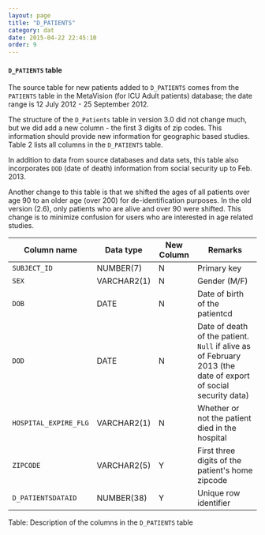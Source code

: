 ```yaml
---
layout: page
title: "D_PATIENTS"
category: dat
date: 2015-04-22 22:45:10
order: 9
---
```


#### ```D_PATIENTS``` table

The source table for new patients added to ```D_PATIENTS``` comes from the
```PATIENTS``` table in the MetaVision (for ICU Adult patients) database; the
date range is 12 July 2012 - 25 September 2012.

The structure of the ```D_Patients``` table in version 3.0 did not change
much, but we did add a new column - the first 3 digits of zip codes.
This information should provide new information for geographic based
studies. Table 2 lists all columns in the ```D_PATIENTS``` table.

In addition to data from source databases and data sets, this table also
incorporates ```DOD``` (date of death) information from social security up to
Feb. 2013.

Another change to this table is that we shifted the ages of all patients
over age 90 to an older age (over 200) for de-identification purposes.
In the old version (2.6), only patients who are alive and over 90 were
shifted. This change is to minimize confusion for users who are
interested in age related studies.

Column name | Data type | New Column | Remarks
--- | --- | --- | ---
```SUBJECT_ID``` | NUMBER(7) | N | Primary key
```SEX``` | VARCHAR2(1) | N | Gender (M/F)
```DOB``` | DATE | N | Date of birth of the patientcd 
```DOD``` | DATE | N | Date of death of the patient. ```Null``` if alive as of February 2013 (the date of export of social security data)
```HOSPITAL_EXPIRE_FLG``` | VARCHAR2(1) | N | Whether or not the patient died in the hospital
```ZIPCODE``` | VARCHAR2(5) | Y | First three digits of the patient's home zipcode
```D_PATIENTSDATAID``` | NUMBER(38) | Y | Unique row identifier

Table: Description of the columns in the ```D_PATIENTS``` table

